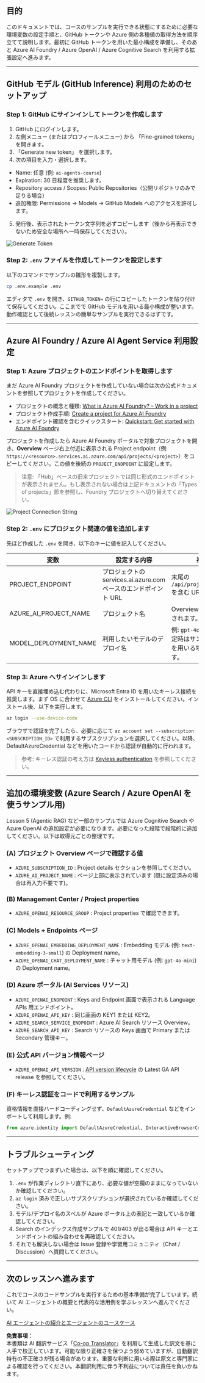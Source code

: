 <!--
CO_OP_TRANSLATOR_METADATA:
{
  "original_hash": "76945069b52a49cd0432ae3e0b0ba22e",
  "translation_date": "2025-06-17T08:35:56+00:00",
  "source_file": "00-course-setup/README.md",
  "language_code": "ja"
}
-->
## 目的
このドキュメントでは、コースのサンプルを実行できる状態にするために必要な環境変数の設定手順と、GitHub トークンや Azure 側の各種値の取得方法を順序立てて説明します。最初に GitHub トークンを用いた最小構成を準備し、そのあと Azure AI Foundry / Azure OpenAI / Azure Cognitive Search を利用する拡張設定へ進みます。

---
## GitHub モデル (GitHub Inference) 利用のためのセットアップ

### Step 1: GitHub にサインインしてトークンを作成します
1. GitHub にログインします。
2. 左側メニュー (またはプロフィールメニュー) から 「Fine-grained tokens」 を開きます。
3. 「Generate new token」 を選択します。
4. 次の項目を入力・選択します。
  - Name: 任意 (例: `ai-agents-course`)
  - Expiration: 30 日程度を推奨します。
  - Repository access / Scopes: Public Repositories（公開リポジトリのみで足りる場合）
  - 追加権限: Permissions → Models → GitHub Models へのアクセスを許可します。
5. 発行後、表示されたトークン文字列を必ずコピーします（後から再表示できないため安全な場所へ一時保存してください）。

![Generate Token](../../../00-course-setup/images/generate-token.png)

### Step 2: `.env` ファイルを作成してトークンを設定します
以下のコマンドでサンプルの雛形を複製します。

```bash
cp .env.example .env
```

エディタで `.env` を開き、`GITHUB_TOKEN=` の行にコピーしたトークンを貼り付けて保存してください。ここまでで GitHub モデルを用いる最小構成が整います。動作確認として後続レッスンの簡単なサンプルを実行できるはずです。

---
## Azure AI Foundry / Azure AI Agent Service 利用設定

### Step 1: Azure プロジェクトのエンドポイントを取得します
まだ Azure AI Foundry プロジェクトを作成していない場合は次の公式ドキュメントを参照してプロジェクトを作成してください。

- プロジェクトの概念と種類: [What is Azure AI Foundry? – Work in a project](https://learn.microsoft.com/en-us/azure/ai-foundry/what-is-azure-ai-foundry#work-in-an-azure-ai-foundry-project)
- プロジェクト作成手順: [Create a project for Azure AI Foundry](https://learn.microsoft.com/en-us/azure/ai-foundry/how-to/create-projects)
- エンドポイント確認を含むクイックスタート: [Quickstart: Get started with Azure AI Foundry](https://learn.microsoft.com/en-us/azure/ai-foundry/quickstarts/get-started-code#set-up-your-environment)

プロジェクトを作成したら Azure AI Foundry ポータルで対象プロジェクトを開き、**Overview** ページ右上付近に表示される Project endpoint（例: `https://<resource>.services.ai.azure.com/api/projects/<project>`）をコピーしてください。この値を後続の `PROJECT_ENDPOINT` に設定します。

> 注意: 「Hub」ベースの旧来プロジェクトでは同じ形式のエンドポイントが表示されません。もし表示されない場合は上記ドキュメントの「Types of projects」節を参照し、Foundry プロジェクトへ切り替えてください。

![Project Connection String](../../../00-course-setup/images/project-endpoint.png)

### Step 2: `.env` にプロジェクト関連の値を追加します
先ほど作成した `.env` を開き、以下のキーに値を記入してください。

| 変数 | 設定する内容 | 補足 |
|------|--------------|------|
| PROJECT_ENDPOINT | プロジェクトの services.ai.azure.com ベースのエンドポイント URL | 末尾の `/api/projects/<name>` を含む URL です。|
| AZURE_AI_PROJECT_NAME | プロジェクト名 | Overview 上部に表示されます。|
| MODEL_DEPLOYMENT_NAME | 利用したいモデルのデプロイ名 | 例: `gpt-4o-mini`。未指定時はサンプル内既定を用いる場合があります。|

### Step 3: Azure へサインインします
API キーを直接埋め込む代わりに、Microsoft Entra ID を用いたキーレス接続を推奨します。まず OS に合わせて [Azure CLI](https://learn.microsoft.com/cli/azure/install-azure-cli) をインストールしてください。インストール後、以下を実行します。

```bash
az login --use-device-code
```

ブラウザで認証を完了したら、必要に応じて `az account set --subscription <SUBSCRIPTION_ID>` で利用するサブスクリプションを選択してください。以降、DefaultAzureCredential などを用いたコードから認証が自動的に行われます。

> 参考: キーレス認証の考え方は [Keyless authentication](https://learn.microsoft.com/azure/developer/ai/keyless-connections) を参照してください。

---
## 追加の環境変数 (Azure Search / Azure OpenAI を使うサンプル用)
Lesson 5 (Agentic RAG) など一部のサンプルでは Azure Cognitive Search や Azure OpenAI の追加設定が必要になります。必要になった段階で段階的に追加してください。以下は取得元ごとの整理です。

### (A) プロジェクト Overview ページで確認する値
- `AZURE_SUBSCRIPTION_ID` : Project details セクションを参照してください。
- `AZURE_AI_PROJECT_NAME` : ページ上部に表示されています (既に設定済みの場合は再入力不要です)。

### (B) Management Center / Project properties
- `AZURE_OPENAI_RESOURCE_GROUP` : Project properties で確認できます。

### (C) Models + Endpoints ページ
- `AZURE_OPENAI_EMBEDDING_DEPLOYMENT_NAME` : Embedding モデル (例: `text-embedding-3-small`) の Deployment name。
- `AZURE_OPENAI_CHAT_DEPLOYMENT_NAME` : チャット用モデル (例: `gpt-4o-mini`) の Deployment name。

### (D) Azure ポータル (AI Services リソース)
- `AZURE_OPENAI_ENDPOINT` : Keys and Endpoint 画面で表示される Language APIs 用エンドポイント。
- `AZURE_OPENAI_API_KEY` : 同じ画面の KEY1 または KEY2。
- `AZURE_SEARCH_SERVICE_ENDPOINT` : Azure AI Search リソース Overview。
- `AZURE_SEARCH_API_KEY` : Search リソースの Keys 画面で Primary または Secondary 管理キー。

### (E) 公式 API バージョン情報ページ
- `AZURE_OPENAI_API_VERSION` : [API version lifecycle](https://learn.microsoft.com/en-us/azure/ai-services/openai/api-version-deprecation#latest-ga-api-release) の Latest GA API release を参照してください。

### (F) キーレス認証をコードで利用するサンプル
資格情報を直接ハードコーディングせず、`DefaultAzureCredential` などをインポートして利用します。例:

```python
from azure.identity import DefaultAzureCredential, InteractiveBrowserCredential
```

---
## トラブルシューティング
セットアップでつまずいた場合は、以下を順に確認してください。
1. `.env` が作業ディレクトリ直下にあり、必要な値が空欄のままになっていないか確認してください。
2. `az login` 済みで正しいサブスクリプションが選択されているか確認してください。
3. モデル/デプロイ名のスペルが Azure ポータル上の表記と一致しているか確認してください。
4. Search のインデックス作成サンプルで 401/403 が出る場合は API キーとエンドポイントの組み合わせを再確認してください。
5. それでも解決しない場合は Issue 登録や学習用コミュニティ（Chat / Discussion）へ質問してください。

---
## 次のレッスンへ進みます
これでコースのコードサンプルを実行するための基本準備が完了しています。続いて AI エージェントの概要と代表的な活用例を学ぶレッスンへ進んでください。

[AI エージェントの紹介とエージェントのユースケース](../01-intro-to-ai-agents/README.md)

**免責事項**：  
本書類は AI 翻訳サービス「[Co-op Translator](https://github.com/Azure/co-op-translator)」を利用して生成した訳文を基に人手で校正しています。可能な限り正確さを保つよう努めていますが、自動翻訳特有の不正確さが残る場合があります。重要な判断に用いる際は原文と専門家による確認を行ってください。本翻訳利用に伴う不利益については責任を負いかねます。